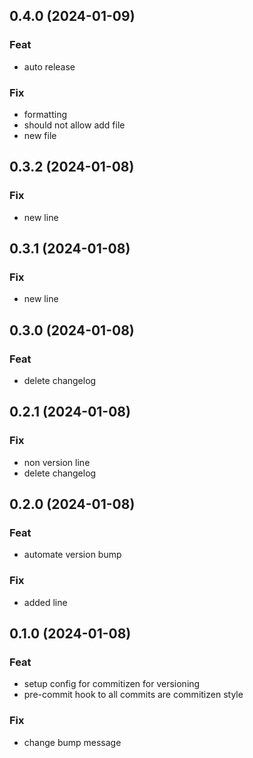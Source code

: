 ## 0.4.0 (2024-01-09)

### Feat

- auto release

### Fix

- formatting
- should not allow add file
- new file

## 0.3.2 (2024-01-08)

### Fix

- new line

## 0.3.1 (2024-01-08)

### Fix

- new line

## 0.3.0 (2024-01-08)

### Feat

- delete changelog

## 0.2.1 (2024-01-08)

### Fix

- non version line
- delete changelog

## 0.2.0 (2024-01-08)

### Feat

- automate version bump

### Fix

- added line

## 0.1.0 (2024-01-08)

### Feat

- setup config for commitizen for versioning
- pre-commit hook to all commits are commitizen style

### Fix

- change bump message
